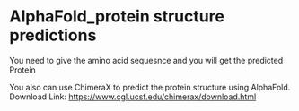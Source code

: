 # AlphaFold_protein structure predictions
You need to give the amino acid sequesnce and you will get the predicted Protein

You also can use ChimeraX to predict the protein structure using AlphaFold. Download Link: https://www.cgl.ucsf.edu/chimerax/download.html
